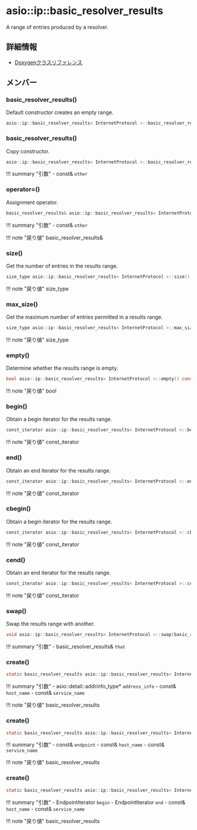 # asio::ip::basic_resolver_results

A range of entries produced by a resolver. 

## 詳細情報

- [Doxygenクラスリファレンス](https://lang-ship.com/reference/ESP32/latest/classasio_1_1ip_1_1basic__resolver__results.html)

## メンバー



















### basic_resolver_results()
Default constructor creates an empty range.


```c
asio::ip::basic_resolver_results< InternetProtocol >::basic_resolver_results()
```



### basic_resolver_results()
Copy constructor.


```c
asio::ip::basic_resolver_results< InternetProtocol >::basic_resolver_results(const basic_resolver_results &other)
```

!!! summary "引数"
	- const& `other` 



### operator=()
Assignment operator.


```c
basic_resolver_results& asio::ip::basic_resolver_results< InternetProtocol >::operator=(const basic_resolver_results &other)
```

!!! summary "引数"
	- const& `other` 

!!! note "戻り値"
	basic_resolver_results&



### size()
Get the number of entries in the results range.


```c
size_type asio::ip::basic_resolver_results< InternetProtocol >::size() const ASIO_NOEXCEPT
```

!!! note "戻り値"
	size_type



### max_size()
Get the maximum number of entries permitted in a results range.


```c
size_type asio::ip::basic_resolver_results< InternetProtocol >::max_size() const ASIO_NOEXCEPT
```

!!! note "戻り値"
	size_type



### empty()
Determine whether the results range is empty.


```c
bool asio::ip::basic_resolver_results< InternetProtocol >::empty() const ASIO_NOEXCEPT
```

!!! note "戻り値"
	bool



### begin()
Obtain a begin iterator for the results range.


```c
const_iterator asio::ip::basic_resolver_results< InternetProtocol >::begin() const
```

!!! note "戻り値"
	const_iterator



### end()
Obtain an end iterator for the results range.


```c
const_iterator asio::ip::basic_resolver_results< InternetProtocol >::end() const
```

!!! note "戻り値"
	const_iterator



### cbegin()
Obtain a begin iterator for the results range.


```c
const_iterator asio::ip::basic_resolver_results< InternetProtocol >::cbegin() const
```

!!! note "戻り値"
	const_iterator



### cend()
Obtain an end iterator for the results range.


```c
const_iterator asio::ip::basic_resolver_results< InternetProtocol >::cend() const
```

!!! note "戻り値"
	const_iterator



### swap()
Swap the results range with another.


```c
void asio::ip::basic_resolver_results< InternetProtocol >::swap(basic_resolver_results &that) ASIO_NOEXCEPT
```

!!! summary "引数"
	- basic_resolver_results& `that` 



### create()



```c
static basic_resolver_results asio::ip::basic_resolver_results< InternetProtocol >::create(asio::detail::addrinfo_type *address_info, const std::string &host_name, const std::string &service_name)
```

!!! summary "引数"
	- asio::detail::addrinfo_type* `address_info` 
	- const& `host_name` 
	- const& `service_name` 

!!! note "戻り値"
	basic_resolver_results



### create()



```c
static basic_resolver_results asio::ip::basic_resolver_results< InternetProtocol >::create(const endpoint_type &endpoint, const std::string &host_name, const std::string &service_name)
```

!!! summary "引数"
	- const& `endpoint` 
	- const& `host_name` 
	- const& `service_name` 

!!! note "戻り値"
	basic_resolver_results



### create()



```c
static basic_resolver_results asio::ip::basic_resolver_results< InternetProtocol >::create(EndpointIterator begin, EndpointIterator end, const std::string &host_name, const std::string &service_name)
```

!!! summary "引数"
	- EndpointIterator `begin` 
	- EndpointIterator `end` 
	- const& `host_name` 
	- const& `service_name` 

!!! note "戻り値"
	basic_resolver_results







